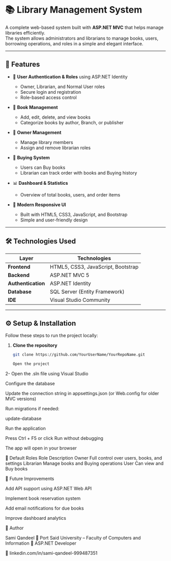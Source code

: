 # 📚 Library Management System

A complete web-based system built with **ASP.NET MVC** that helps manage libraries efficiently.  
The system allows administrators and librarians to manage books, users, borrowing operations, and roles in a simple and elegant interface.

---

## 🚀 Features

- 🧩 **User Authentication & Roles** using ASP.NET Identity  
  - Owner, Librarian, and Normal User roles  
  - Secure login and registration  
  - Role-based access control  

- 📘 **Book Management**  
  - Add, edit, delete, and view books  
  - Categorize books by author, Branch, or publisher  

- 👥 **Owner Management**  
  - Manage library members  
  - Assign and remove librarian roles  

- 🛒 **Buying System**  
  - Users can Buy books  
  - Librarian can track order with books and Buying history  

- 📊 **Dashboard & Statistics**  
  - Overview of total books, users, and order items  

- 🎨 **Modern Responsive UI**  
  - Built with HTML5, CSS3, JavaScript, and Bootstrap  
  - Simple and user-friendly design  

---

## 🛠️ Technologies Used

| Layer | Technologies |
|--------|----------------|
| **Frontend** | HTML5, CSS3, JavaScript, Bootstrap |
| **Backend** | ASP.NET MVC 5 |
| **Authentication** | ASP.NET Identity |
| **Database** | SQL Server (Entity Framework) | Linq
| **IDE** | Visual Studio Community |

---

## ⚙️ Setup & Installation

Follow these steps to run the project locally:

1. **Clone the repository**
   ```bash
   git clone https://github.com/YourUserName/YourRepoName.git

   Open the project

2- Open the .sln file using Visual Studio

Configure the database

Update the connection string in appsettings.json (or Web.config for older MVC versions)

Run migrations if needed:

update-database


Run the application

Press Ctrl + F5 or click Run without debugging

The app will open in your browser



👤 Default Roles
Role	Description
Owner	Full control over users, books, and settings
Librarian	Manage books and Buying operations
User	Can view and Buy books

🧠 Future Improvements

Add API support using ASP.NET Web API

Implement book reservation system

Add email notifications for due books

Improve dashboard analytics

💬 Author

Sami Qandeel
📍 Port Said University – Faculty of Computers and Information
💼 ASP.NET Developer

🔗 linkedin.com/in/sami-qandeel-999487351
